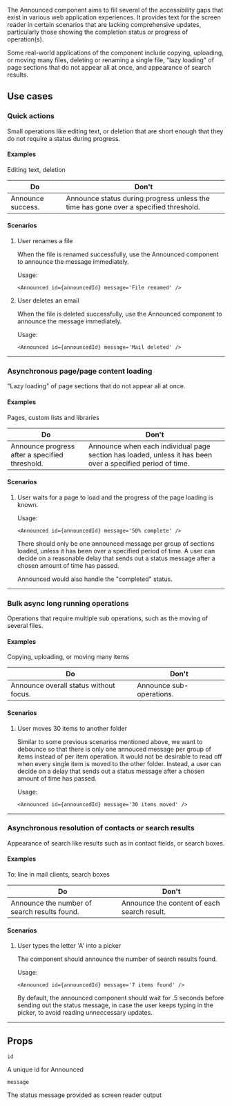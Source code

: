 The Announced component aims to fill several of the accessibility gaps that exist in various web application experiences.
It provides text for the screen reader in certain scenarios that are lacking comprehensive updates, particularly those showing
the completion status or progress of operation(s).

Some real-world applications of the component include copying, uploading, or moving many files, deleting or renaming a single file,
"lazy loading" of page sections that do not appear all at once, and appearance of search results.

## Use cases

### Quick actions
Small operations like editing text, or deletion that are short enough that they do not require a status during progress.

#### Examples
Editing text, deletion

| Do                | Don't             |
| ----------------- | ----------------- |
| Announce success.  | Announce status during progress unless the time has gone over a specified threshold. |

#### Scenarios
1. User renames a file

    When the file is renamed successfully, use the Announced component to announce the message immediately.

    Usage:
    ```
    <Announced id={announcedId} message='File renamed' />
    ```

2. User deletes an email

    When the file is deleted successfully, use the Announced component to announce the message immediately.

    Usage:
    ```
    <Announced id={announcedId} message='Mail deleted' />
    ```

***
### Asynchronous page/page content loading
"Lazy loading" of page sections that do not appear all at once.

#### Examples
Pages, custom lists and libraries

| Do                | Don't             |
| ----------------- | ----------------- |
| Announce progress after a specified threshold.  | Announce when each individual page section has loaded, unless it has been over a specified period of time.  |

#### Scenarios
1. User waits for a page to load and the progress of the page loading is known.

    Usage:
    ```
    <Announced id={announcedId} message='50% complete' />
    ```

    There should only be one announced message per group of sections loaded, unless it has been over a specified period of time. A user can decide on a reasonable delay that sends out a status message after a chosen amount of time has passed.

    Announced would also handle the "completed" status.

***
### Bulk async long running operations
Operations that require multiple sub operations, such as the moving of several files.

#### Examples
Copying, uploading, or moving many items

| Do                | Don't             |
| ----------------- | ----------------- |
| Announce overall status without focus.  | Announce sub-operations.  |

#### Scenarios
1. User moves 30 items to another folder

    Similar to some previous scenarios mentioned above, we want to debounce so that there is only one annouced message per group of items instead of per item operation. It would not be desirable to read off when every single item is moved to the other folder. Instead, a user can decide on a delay that sends out a status message after a chosen amount of time has passed.

    Usage:
    ```
    <Announced id={announcedId} message='30 items moved' />
    ```

***
### Asynchronous resolution of contacts or search results
Appearance of search like results such as in contact fields, or search boxes.

#### Examples
To: line in mail clients, search boxes

| Do                | Don't             |
| ----------------- | ----------------- |
| Announce the number of search results found. | Announce the content of each search result. |

#### Scenarios
1. User types the letter 'A' into a picker

    The component should announce the number of search results found.

    Usage:
    ```
    <Announced id={announcedId} message='7 items found' />
    ```

    By default, the announced component should wait for .5 seconds before sending out the status message, in case the user keeps typing in the picker, to avoid reading unneccessary updates.

***
## Props

`id`

A unique id for Announced

`message`

The status message provided as screen reader output